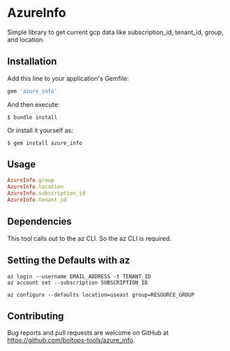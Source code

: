 # AzureInfo

Simple library to get current gcp data like subscription_id, tenant_id, group, and location.

## Installation

Add this line to your application's Gemfile:

```ruby
gem 'azure_info'
```

And then execute:

    $ bundle install

Or install it yourself as:

    $ gem install azure_info

## Usage

```ruby
AzureInfo.group
AzureInfo.location
AzureInfo.subscription_id
AzureInfo.tenant_id
```

## Dependencies

This tool calls out to the az CLI. So the az CLI is required.

## Setting the Defaults with az

    az login --username EMAIL_ADDRESS -t TENANT_ID
    az account set --subscription SUBSCRIPTION_ID

    az configure --defaults location=useast group=RESOURCE_GROUP

## Contributing

Bug reports and pull requests are welcome on GitHub at https://github.com/boltops-tools/azure_info.
